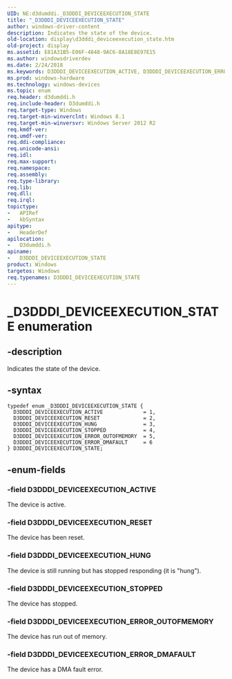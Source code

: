 ```yaml
---
UID: NE:d3dumddi._D3DDDI_DEVICEEXECUTION_STATE
title: "_D3DDDI_DEVICEEXECUTION_STATE"
author: windows-driver-content
description: Indicates the state of the device.
old-location: display\d3dddi_deviceexecution_state.htm
old-project: display
ms.assetid: E81A31B5-E06F-4848-9AC6-8A18E8E97E15
ms.author: windowsdriverdev
ms.date: 2/24/2018
ms.keywords: D3DDDI_DEVICEEXECUTION_ACTIVE, D3DDDI_DEVICEEXECUTION_ERROR_DMAFAULT, D3DDDI_DEVICEEXECUTION_ERROR_OUTOFMEMORY, D3DDDI_DEVICEEXECUTION_HUNG, D3DDDI_DEVICEEXECUTION_RESET, D3DDDI_DEVICEEXECUTION_STATE, D3DDDI_DEVICEEXECUTION_STATE enumeration [Display Devices], D3DDDI_DEVICEEXECUTION_STOPPED, _D3DDDI_DEVICEEXECUTION_STATE, d3dumddi/D3DDDI_DEVICEEXECUTION_ACTIVE, d3dumddi/D3DDDI_DEVICEEXECUTION_ERROR_DMAFAULT, d3dumddi/D3DDDI_DEVICEEXECUTION_ERROR_OUTOFMEMORY, d3dumddi/D3DDDI_DEVICEEXECUTION_HUNG, d3dumddi/D3DDDI_DEVICEEXECUTION_RESET, d3dumddi/D3DDDI_DEVICEEXECUTION_STATE, d3dumddi/D3DDDI_DEVICEEXECUTION_STOPPED, display.d3dddi_deviceexecution_state
ms.prod: windows-hardware
ms.technology: windows-devices
ms.topic: enum
req.header: d3dumddi.h
req.include-header: D3dumddi.h
req.target-type: Windows
req.target-min-winverclnt: Windows 8.1
req.target-min-winversvr: Windows Server 2012 R2
req.kmdf-ver: 
req.umdf-ver: 
req.ddi-compliance: 
req.unicode-ansi: 
req.idl: 
req.max-support: 
req.namespace: 
req.assembly: 
req.type-library: 
req.lib: 
req.dll: 
req.irql: 
topictype:
-	APIRef
-	kbSyntax
apitype:
-	HeaderDef
apilocation:
-	D3dumddi.h
apiname:
-	D3DDDI_DEVICEEXECUTION_STATE
product: Windows
targetos: Windows
req.typenames: D3DDDI_DEVICEEXECUTION_STATE
---
```


# _D3DDDI_DEVICEEXECUTION_STATE enumeration


## -description


Indicates the state of the device.


## -syntax


````
typedef enum _D3DDDI_DEVICEEXECUTION_STATE { 
  D3DDDI_DEVICEEXECUTION_ACTIVE             = 1,
  D3DDDI_DEVICEEXECUTION_RESET              = 2,
  D3DDDI_DEVICEEXECUTION_HUNG               = 3,
  D3DDDI_DEVICEEXECUTION_STOPPED            = 4,
  D3DDDI_DEVICEEXECUTION_ERROR_OUTOFMEMORY  = 5,
  D3DDDI_DEVICEEXECUTION_ERROR_DMAFAULT     = 6
} D3DDDI_DEVICEEXECUTION_STATE;
````


## -enum-fields




### -field D3DDDI_DEVICEEXECUTION_ACTIVE

The device is active.


### -field D3DDDI_DEVICEEXECUTION_RESET

The device has been reset.


### -field D3DDDI_DEVICEEXECUTION_HUNG

The device is still running but has stopped responding (it is "hung").


### -field D3DDDI_DEVICEEXECUTION_STOPPED

The device has stopped.


### -field D3DDDI_DEVICEEXECUTION_ERROR_OUTOFMEMORY

The device has run out of memory.


### -field D3DDDI_DEVICEEXECUTION_ERROR_DMAFAULT

The device has a DMA fault error.

